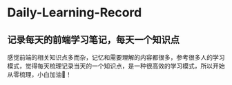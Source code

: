 # Daily-Learning-Record
## 记录每天的前端学习笔记，每天一个知识点

感觉前端的相关知识点多而杂，记忆和需要理解的内容都很多，参考很多人的学习模式，觉得每天梳理记录当天的一个知识点，是一种很高效的学习模式，所以开始从零梳理，小白加油💪！
